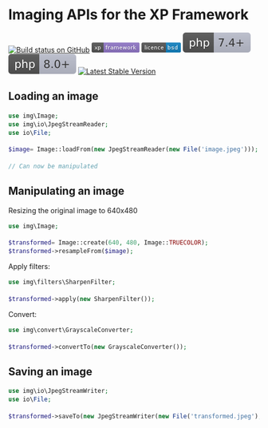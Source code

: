 Imaging APIs for the XP Framework
========================================================================

[![Build status on GitHub](https://github.com/xp-framework/imaging/workflows/Tests/badge.svg)](https://github.com/xp-framework/imaging/actions)
[![XP Framework Module](https://raw.githubusercontent.com/xp-framework/web/master/static/xp-framework-badge.png)](https://github.com/xp-framework/core)
[![BSD Licence](https://raw.githubusercontent.com/xp-framework/web/master/static/licence-bsd.png)](https://github.com/xp-framework/core/blob/master/LICENCE.md)
[![Requires PHP 7.4+](https://raw.githubusercontent.com/xp-framework/web/master/static/php-7_4plus.svg)](http://php.net/)
[![Supports PHP 8.0+](https://raw.githubusercontent.com/xp-framework/web/master/static/php-8_0plus.svg)](http://php.net/)
[![Latest Stable Version](https://poser.pugx.org/xp-framework/imaging/version.png)](https://packagist.org/packages/xp-framework/imaging)

Loading an image
----------------

```php
use img\Image;
use img\io\JpegStreamReader;
use io\File;

$image= Image::loadFrom(new JpegStreamReader(new File('image.jpeg')));

// Can now be manipulated
```

Manipulating an image
---------------------

Resizing the original image to 640x480

```php
use img\Image;

$transformed= Image::create(640, 480, Image::TRUECOLOR);
$transformed->resampleFrom($image);
```

Apply filters:

```php
use img\filters\SharpenFilter;

$transformed->apply(new SharpenFilter());
```

Convert:

```php
use img\convert\GrayscaleConverter;

$transformed->convertTo(new GrayscaleConverter());
```

Saving an image
---------------

```php
use img\io\JpegStreamWriter;
use io\File;

$transformed->saveTo(new JpegStreamWriter(new File('transformed.jpeg'), 100));
```
